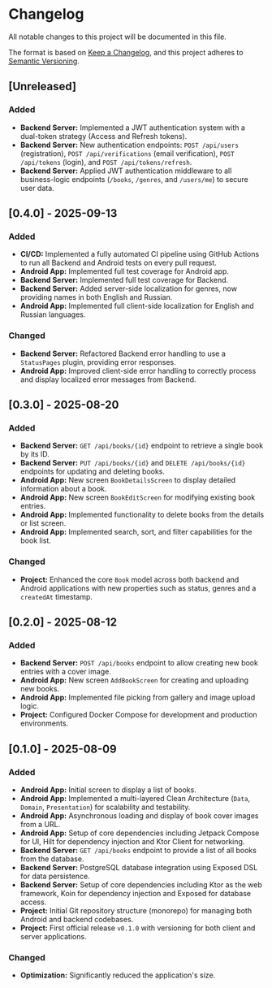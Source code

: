 # Changelog

All notable changes to this project will be documented in this file.

The format is based on [Keep a Changelog](https://keepachangelog.com/en/1.1.0/),
and this project adheres to [Semantic Versioning](https://semver.org/spec/v2.0.0.html).

## [Unreleased]

### Added

- **Backend Server:** Implemented a JWT authentication system with a dual-token strategy (Access and Refresh tokens).
- **Backend Server:** New authentication endpoints: `POST /api/users` (registration), `POST /api/verifications` (email verification), `POST /api/tokens` (login), and `POST /api/tokens/refresh`.
- **Backend Server:** Applied JWT authentication middleware to all business-logic endpoints (`/books`, `/genres`, and `/users/me`) to secure user data.

## [0.4.0] - 2025-09-13

### Added

- **CI/CD:** Implemented a fully automated CI pipeline using GitHub Actions to run all Backend and Android tests on every pull request.
- **Android App:** Implemented full test coverage for Android app.
- **Backend Server:** Implemented full test coverage for Backend.
- **Backend Server:** Added server-side localization for genres, now providing names in both English and Russian.
- **Android App:** Implemented full client-side localization for English and Russian languages.

### Changed

- **Backend Server:** Refactored Backend error handling to use a `StatusPages` plugin, providing error responses.
- **Android App:** Improved client-side error handling to correctly process and display localized error messages from Backend.

## [0.3.0] - 2025-08-20

### Added

- **Backend Server:** `GET /api/books/{id}` endpoint to retrieve a single book by its ID.
- **Backend Server:** `PUT /api/books/{id}` and `DELETE /api/books/{id}` endpoints for updating and deleting books.
- **Android App:** New screen `BookDetailsScreen` to display detailed information about a book.
- **Android App:** New screen `BookEditScreen` for modifying existing book entries.
- **Android App:** Implemented functionality to delete books from the details or list screen.
- **Android App:** Implemented search, sort, and filter capabilities for the book list.

### Changed

- **Project:** Enhanced the core `Book` model across both backend and Android applications with new properties such as status, genres and a `createdAt` timestamp.

## [0.2.0] - 2025-08-12

### Added

- **Backend Server:** `POST /api/books` endpoint to allow creating new book entries with a cover image.
- **Android App:** New screen `AddBookScreen` for creating and uploading new books.
- **Android App:** Implemented file picking from gallery and image upload logic.
- **Project:** Configured Docker Compose for development and production environments.

## [0.1.0] - 2025-08-09

### Added

- **Android App:** Initial screen to display a list of books.
- **Android App:** Implemented a multi-layered Clean Architecture (`Data`, `Domain`, `Presentation`) for scalability and testability.
- **Android App:** Asynchronous loading and display of book cover images from a URL.
- **Android App:** Setup of core dependencies including Jetpack Compose for UI, Hilt for dependency injection and Ktor Client for networking.
- **Backend Server:** `GET /api/books` endpoint to provide a list of all books from the database.
- **Backend Server:** PostgreSQL database integration using Exposed DSL for data persistence.
- **Backend Server:** Setup of core dependencies including Ktor as the web framework, Koin for dependency injection and Exposed for database access.
- **Project:** Initial Git repository structure (monorepo) for managing both Android and backend codebases.
- **Project:** First official release `v0.1.0` with versioning for both client and server applications.

### Changed

- **Optimization:** Significantly reduced the application's size.